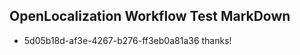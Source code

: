 ## OpenLocalization Workflow Test MarkDown
* 5d05b18d-af3e-4267-b276-ff3eb0a81a36 thanks!

<!--HONumber=Aug16_HO1-->


